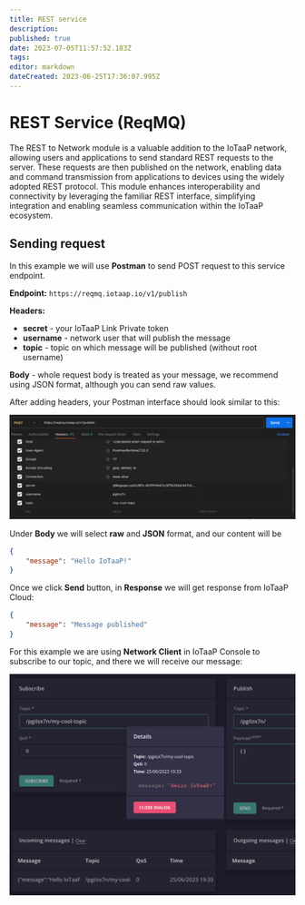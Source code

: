 ```yaml
---
title: REST service
description: 
published: true
date: 2023-07-05T11:57:52.183Z
tags: 
editor: markdown
dateCreated: 2023-06-25T17:36:07.995Z
---
```


# REST Service (ReqMQ)
The REST to Network module is a valuable addition to the IoTaaP network, allowing users and applications to send standard REST requests to the server. These requests are then published on the network, enabling data and command transmission from applications to devices using the widely adopted REST protocol. This module enhances interoperability and connectivity by leveraging the familiar REST interface, simplifying integration and enabling seamless communication within the IoTaaP ecosystem.

## Sending request
In this example we will use **Postman** to send POST request to this service endpoint. 

**Endpoint:** `https://reqmq.iotaap.io/v1/publish`

**Headers:**
- **secret** - your IoTaaP Link Private token
- **username** - network user that will publish the message
- **topic** - topic on which message will be published (without root username)

**Body** - whole request body is treated as your message, we recommend using JSON format, although you can send raw values. 

After adding headers, your Postman interface should look similar to this:

![postman-reqmq-headers.png](/assets/postman-reqmq-headers.png)

Under **Body** we will select **raw** and **JSON** format, and our content will be 

```JSON
{
    "message": "Hello IoTaaP!"
}
```

Once we click **Send** button, in **Response** we will get response from IoTaaP Cloud:
```JSON
{
    "message": "Message published"
}
```

For this example we are using **Network Client** in IoTaaP Console to subscribe to our topic, and there we will receive our message:

![iotaap-console-network-client.png](/assets/iotaap-console-network-client.png)